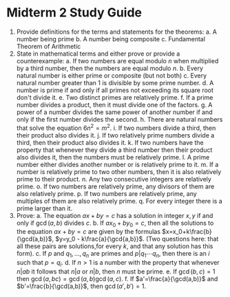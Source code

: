 # Midterm 2 Study Guide

1. Provide definitions for the terms and statements for the theorems:
    a. A number being prime
    b. A number being composite
    c. Fundamental Theorem of Arithmetic
2. State in mathematical terms and either prove or provide a counterexample:
    a. If two numbers are equal modulo $n$ when multiplied by a third number, then the numbers are equal modulo $n$.
    b. Every natural number is either prime or composite (but not both)
    c. Every natural number greater than 1 is divisible by some prime number.
    d. A number is prime if and only if all primes not exceeding its square root don't divide it.
    e. Two distinct primes are relatively prime.
    f. If a prime number divides a product, then it must divide one of the factors.
    g. A power of a number divides the same power of another number if and only if the first number divides the second.
    h. There are natural numbers that solve the equation $6n^2=m^2$.
    i. If two numbers divide a third, then their product also divides it.
    j. If two relatively prime numbers divide a third, then their product also divides it.
    k. If two numbers have the property that whenever they divide a third number then their product also divides it, then the numbers must be relatively prime.
    l. A prime number either divides another number or is relatively prime to it.
    m. If a number is relatively prime to two other numbers, then it is also relatively prime to their product.
    n. Any two consecutive integers are relatively prime.
    o. If two numbers are relatively prime, any divisors of them are also relatively prime.
    p. If two numbers are relatively prime, any multiples of them are also relatively prime.
    q. For every integer there is a prime larger than it.
3. Prove:
    a. The equation $ax+by=c$ has a solution in integer $x,y$ if and only if $\gcd(a,b)$ divides $c$.
    b. If $a x_0 + b  y_0 = c$, then all the solutions to the equation $ax+by=c$ are given by the formulas $x=x_0+k\frac{b}{\gcd(a,b)}$, $y=y_0 - k\frac{a}{\gcd{a,b}}$. (Two questions here: that all these pairs are solutions,for every $k$, and that any solution has this form).
    c. If $p$ and $q_1, \ldots, q_n$ are primes and $p|q_1\cdots q_n$, then there is an $i$ such that $p=q_i$.
    d. If $n>1$ is a number with the property that whenever $n|ab$ it follows that $n|a$ or $n|b$, then $n$ must be prime.
    e. If $\gcd(b,c)=1$ then $\gcd(a,bc)=\gcd(a,b)\gcd(a,c)$.
    f. If $a'=\frac{a}{\gcd(a,b)}$ and  $b'=\frac{b}{\gcd(a,b)}$, then $\gcd(a',b')=1$.

